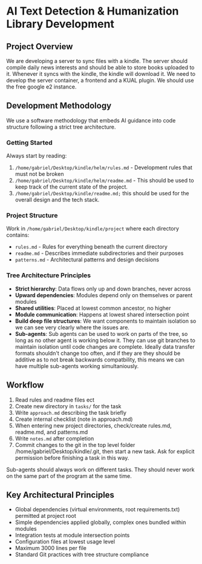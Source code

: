 # AI Text Detection & Humanization Library Development

## Project Overview
We are developing a server to sync files with a kindle. The server should compile daily news interests and should be able to store books uploaded to it. Whenever it syncs with the kindle, the kindle will download it. We need to develop the server container, a frontend and a KUAL plugin. We should use the free google e2 instance. 

## Development Methodology
We use a software methodology that embeds AI guidance into code structure following a strict tree architecture.

### Getting Started
Always start by reading:
1. `/home/gabriel/Desktop/kindle/helm/rules.md` - Development rules that must not be broken
2. `/home/gabriel/Desktop/kindle/helm/readme.md` - This should be used to keep track of the current state of the project.
3. `/home/gabriel/Desktop/kindle/readme.md;` this should be used for the overall design and the tech stack.

### Project Structure
Work in `/home/gabriel/Desktop/kindle/project` where each directory contains:
- `rules.md` - Rules for everything beneath the current directory
- `readme.md` - Describes immediate subdirectories and their purposes
- `patterns.md` - Architectural patterns and design decisions

### Tree Architecture Principles
- **Strict hierarchy**: Data flows only up and down branches, never across
- **Upward dependencies**: Modules depend only on themselves or parent modules
- **Shared utilities**: Placed at lowest common ancestor, no higher
- **Module communication**: Happens at lowest shared intersection point
- **Build deep file structures**: We want components to maintain isolation so we can see very clearly where the issues are. 
- **Sub-agents**: Sub agents can be used to work on parts of the tree, so long as no other agent is working below it. They can use git branches to maintain isolation until code changes are complete. Ideally data transfer formats shouldn't change too often, and if they are they should be additive as to not break backwards compatbility, this means we can have multiple sub-agents working simultaniously.  

## Workflow
1. Read rules and readme files ect
2. Create new directory in `tasks/` for the task
3. Write `approach.md` describing the task briefly
4. Create internal checklist (note in approach.md)
5. When entering new project directories, check/create rules.md, readme.md, and patterns.md
6. Write `notes.md` after completion
7. Commit changes to the git in the top level folder /home/gabriel/Desktop/kindle/.git, then start a new task. Ask for explicit permission before finishing a task in this way. 

Sub-agents should always work on different tasks. They should never work on the same part of the program at the same time. 

## Key Architectural Principles
- Global dependencies (virtual environments, root requirements.txt) permitted at project root
- Simple dependencies applied globally, complex ones bundled within modules
- Integration tests at module intersection points
- Configuration files at lowest usage level
- Maximum 3000 lines per file
- Standard Git practices with tree structure compliance